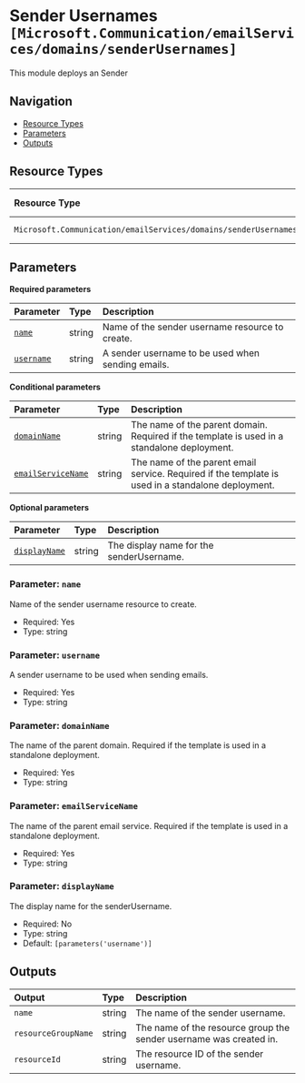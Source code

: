 # Sender Usernames `[Microsoft.Communication/emailServices/domains/senderUsernames]`

This module deploys an Sender

## Navigation

- [Resource Types](#Resource-Types)
- [Parameters](#Parameters)
- [Outputs](#Outputs)

## Resource Types

| Resource Type | API Version |
| :-- | :-- |
| `Microsoft.Communication/emailServices/domains/senderUsernames` | [2023-04-01](https://learn.microsoft.com/en-us/azure/templates/Microsoft.Communication/emailServices/domains/senderUsernames) |

## Parameters

**Required parameters**

| Parameter | Type | Description |
| :-- | :-- | :-- |
| [`name`](#parameter-name) | string | Name of the sender username resource to create. |
| [`username`](#parameter-username) | string | A sender username to be used when sending emails. |

**Conditional parameters**

| Parameter | Type | Description |
| :-- | :-- | :-- |
| [`domainName`](#parameter-domainname) | string | The name of the parent domain. Required if the template is used in a standalone deployment. |
| [`emailServiceName`](#parameter-emailservicename) | string | The name of the parent email service. Required if the template is used in a standalone deployment. |

**Optional parameters**

| Parameter | Type | Description |
| :-- | :-- | :-- |
| [`displayName`](#parameter-displayname) | string | The display name for the senderUsername. |

### Parameter: `name`

Name of the sender username resource to create.

- Required: Yes
- Type: string

### Parameter: `username`

A sender username to be used when sending emails.

- Required: Yes
- Type: string

### Parameter: `domainName`

The name of the parent domain. Required if the template is used in a standalone deployment.

- Required: Yes
- Type: string

### Parameter: `emailServiceName`

The name of the parent email service. Required if the template is used in a standalone deployment.

- Required: Yes
- Type: string

### Parameter: `displayName`

The display name for the senderUsername.

- Required: No
- Type: string
- Default: `[parameters('username')]`

## Outputs

| Output | Type | Description |
| :-- | :-- | :-- |
| `name` | string | The name of the sender username. |
| `resourceGroupName` | string | The name of the resource group the sender username was created in. |
| `resourceId` | string | The resource ID of the sender username. |
